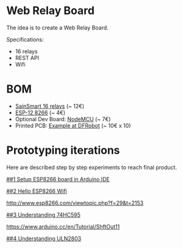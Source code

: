 
# Web Relay Board

The idea is to create a Web Relay Board.

Specifications:
- 16 relays
- REST API
- Wifi

# BOM

- [SainSmart 16 relays](http://www.sainsmart.com/relay-1/16-channel-12v-relay-module-for-pic-arm-avr-dsp-arduino-msp430-ttl-logic.html) (~ 12€)
- [ESP-12 8266](http://www.ebay.fr/itm/5119-ESP12-E-esp8266-module-wifi-sans-fils-ARDUINO-ESP8266-ESP12E-/191849920712) (~ 4€)
- Optional Dev Board: [NodeMCU](http://www.ebay.fr/itm/NodeMcu-V3-Lua-WeMos-WiFi-Wireless-Module-CH340-Development-Board-ESP8266-ESP12E-/322164935016) (~ 7€)
- Printed PCB: [Example at DFRobot](https://www.dfrobot.com/index.php?route=product/pcb&product_id=1351) (~ 10€ x 10)


# Prototyping iterations

Here are described step by step experiments to reach final product.

[##1 Setup ESP8266 board in Arduino IDE](iterations/1-setup-arduino-ide-for-esp8266.md)


[##2 Hello ESP8266 Wifi](iterations/1-wifi-esp8266)

http://www.esp8266.com/viewtopic.php?f=29&t=2153


[##3 Understanding 74HC595](iterations/1-74HC595)

https://www.arduino.cc/en/Tutorial/ShftOut11


[##4 Understanding ULN2803](iterations/1-ULN2803)


